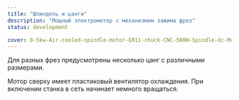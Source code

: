 ```yaml
---
title: "Шпиндель и цанги"
description: "Мощный электромотор с механизмом зажима фрез"
status: development

cover: 0-5kw-Air-cooled-spindle-motor-ER11-chuck-CNC-500W-Spindle-dc-Motor-52mm-clamps-Power.jpg
---
```


Для разных фрез предусмотрены несколько цанг с различными размерами.

Мотор сверху имеет пластиковый вентилятор охлаждения. При включении станка в сеть начинает немного вращаться.

